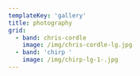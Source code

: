 ```yaml
---
templateKey: 'gallery'
title: photography
grid:
  - band: chris-cordle
    image: /img/chris-cordle-lg.jpg
  - band: 'chirp '
    image: /img/chirp-lg-1-.jpg
---
```


